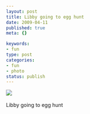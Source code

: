 ```yaml
--- 
layout: post
title: Libby going to egg hunt
date: 2009-04-11
published: true
meta: {}

keywords: 
- fun
type: post
categories: 
- fun
- photo
status: publish
---
```

![](http://media.eick.us/2011/05/4Lbi8pbnEm5wuzexM3tT14LHo1_500.jpg)<br /><br />Libby going to egg hunt
